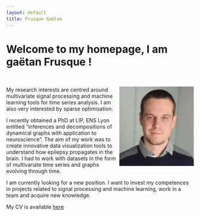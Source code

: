 ```yaml
---
layout: default
title: Frusque Gaëtan
---
```

# Welcome to my homepage, I am gaëtan Frusque !

<br/>

<img src="./Support/picture3.jpg" ALIGN="RIGHT" width="200" /><p>My research interests are centred around multivariate signal processing and machine learning tools for time series analysis. I am also very interested by sparse optimisation. 

I recently obtained a PhD at LIP, ENS Lyon entitled “inferences and decompositions of dynamical graphs with application to neuroscience”. The aim of my work was to create innovative data visualization tools to understand how epilepsy propagates in the brain. I had to work with datasets in the form of multivariate time series and graphs evolving through time. 

I am currently looking for a new position. I want to invest my competences in projects related to signal processing and machine learning, work in a team and acquire new knowledge.

My CV is available [here](./Support/cvcv.pdf)
</p>